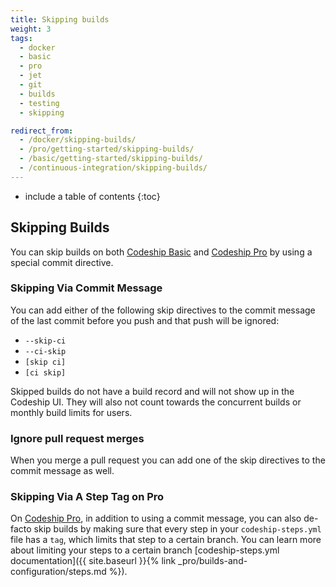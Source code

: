 ```yaml
---
title: Skipping builds
weight: 3
tags:
  - docker
  - basic
  - pro
  - jet
  - git
  - builds
  - testing
  - skipping

redirect_from:
  - /docker/skipping-builds/
  - /pro/getting-started/skipping-builds/
  - /basic/getting-started/skipping-builds/
  - /continuous-integration/skipping-builds/
---
```


* include a table of contents
{:toc}

## Skipping Builds

You can skip builds on both [Codeship Basic](https://codeship.com/features/basic) and [Codeship Pro](https://codeship.com/features/pro) by using a special commit directive.

### Skipping Via Commit Message

You can add either of the following skip directives to the commit message of the last commit before you push and that push will be ignored:

* `--skip-ci`
* `--ci-skip`
* `[skip ci]`
* `[ci skip]`

Skipped builds do not have a build record and will not show up in the Codeship UI. They will also not count towards the concurrent builds or monthly build limits for users.

### Ignore pull request merges

When you merge a pull request you can add one of the skip directives to the commit message as well.

### Skipping Via A Step Tag on Pro

On [Codeship Pro](https://codeship.com/features/pro), in addition to using a commit message, you can also de-facto skip builds by making sure that every step in your `codeship-steps.yml` file has a `tag`, which limits that step to a certain branch. You can learn more about limiting your steps to a certain branch [codeship-steps.yml documentation]({{ site.baseurl }}{% link _pro/builds-and-configuration/steps.md %}).
